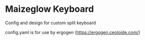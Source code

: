 # Maizeglow Keyboard
Config and design for custom split keyboard

config.yaml is for use by ergogen (https://ergogen.ceoloide.com/)
